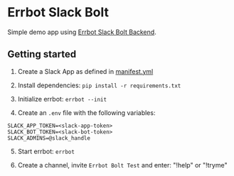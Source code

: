 # Errbot Slack Bolt

Simple demo app using [Errbot Slack Bolt Backend](https://github.com/attakei-lab/errbot-slack-bolt-backend).

## Getting started

1. Create a Slack App as defined in [manifest.yml](manifest.yml)

2. Install dependencies: `pip install -r requirements.txt`

3. Initialize errbot: `errbot --init`

4. Create an `.env` file with the following variables:
```
SLACK_APP_TOKEN=<slack-app-token>
SLACK_BOT_TOKEN=<slack-bot-token>
SLACK_ADMINS=@slack_handle
```

5. Start errbot: `errbot`

6. Create a channel, invite `Errbot Bolt Test` and enter: "!help" or "!tryme"
